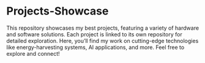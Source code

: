# Projects-Showcase
This repository showcases my best projects, featuring a variety of hardware and software solutions. Each project is linked to its own repository for detailed exploration. Here, you’ll find my work on cutting-edge technologies like energy-harvesting systems, AI applications, and more. Feel free to explore and connect!
